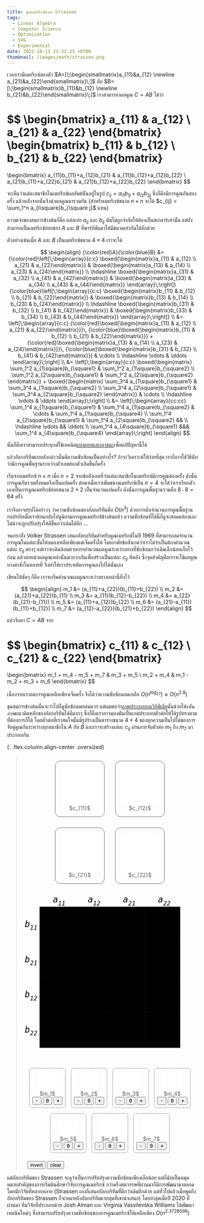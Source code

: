 ```yaml
---
title: คูณเมทริกซ์แบบ Strassen
tags:
  - Linear Algebra
  - Computer Science
  - Optimization
  - SVG
  - Experimental
date: 2022-10-13 23:32:23 +0700
thumbnail: /images/math/strassen.png
---
```


เวลาเรามีเมทริกซ์สองตัว $A=[\;\begin{smallmatrix}a_{11}&a_{12} \newline a_{21}&a_{22}\end{smallmatrix}\;]$ กับ $B=[\;\begin{smallmatrix}b_{11}&b_{12} \newline b_{21}&b_{22}\end{smallmatrix}\;]$ เราสามารหาผลคูณ $C=AB$ ได้ว่า

$$
\begin{bmatrix} a_{11} & a_{12} \\ a_{21} & a_{22} \end{bmatrix}
\begin{bmatrix} b_{11} & b_{12} \\ b_{21} & b_{22} \end{bmatrix}
=
\begin{bmatrix}
a_{11}b_{11}+a_{12}b_{21} & a_{11}b_{12}+a_{12}b_{22} \\
a_{21}b_{11}+a_{22}b_{21} & a_{21}b_{12}+a_{22}b_{22}
\end{bmatrix}
$$

จะเห็นว่าแต่ละสมาชิกในเมทริกซ์ผลลัพธ์นั้นอยู่ในรูป $c_{ij} = a_{i1}b_{1j}+a_{i2}b_{2j}$ ซึ่งก็คือมีการคูณกันสองครั้ง แล้วหลังจากนั้นจึงนำผลคูณมารวมกัน (สำหรับเมทริกซ์ขนาด $n{\times}n$ จะได้ $c_{ij} = \sum_1^n a_{i\square}b_{\square j}$ แทน)

ความเจ๋งของสมการข้างต้นก็คือ แต่ละค่า $a_{ij}$ และ $b_{ij}$ มันไม่ถูกจำกัดให้ต้องเป็นสเกลาร์เท่านั้น แต่ยังสามารถเป็นเมทริกซ์ย่อยของ $A$ และ $B$ ที่พาร์ทิชันมาให้มีขนาดเท่ากันได้อีกด้วย

ตัวอย่างเช่นเมื่อ $A$ และ $B$ เป็นเมทริกซ์ขนาด $4{\times}4$ เราจะได้

$$
\begin{align}
{\color{red}A}{\color{blue}B}
&=
{\color{red}\left[\;\begin{array}{c:c}
\boxed{\begin{matrix}a_{11} & a_{12} \\ a_{21} & a_{22}\end{matrix}}
&
\boxed{\begin{matrix}a_{13} & a_{14} \\ a_{23} & a_{24}\end{matrix}}
\\ \hdashline
\boxed{\begin{matrix}a_{31} & a_{32} \\ a_{41} & a_{42}\end{matrix}}
&
\boxed{\begin{matrix}a_{33} & a_{34} \\ a_{43} & a_{44}\end{matrix}}
\end{array}\;\right]}
{\color{blue}\left[\;\begin{array}{c:c}
\boxed{\begin{matrix}b_{11} & b_{12} \\ b_{21} & b_{22}\end{matrix}}
&
\boxed{\begin{matrix}b_{13} & b_{14} \\ b_{23} & b_{24}\end{matrix}}
\\ \hdashline
\boxed{\begin{matrix}b_{31} & b_{32} \\ b_{41} & b_{42}\end{matrix}}
&
\boxed{\begin{matrix}b_{33} & b_{34} \\ b_{43} & b_{44}\end{matrix}}
\end{array}\;\right]} \\
&=
\left[\;\begin{array}{c:c}
{\color{red}\boxed{\begin{matrix}a_{11} & a_{12} \\ a_{21} & a_{22}\end{matrix}}}\,
{\color{blue}\boxed{\begin{matrix}b_{11} & b_{12} \\ b_{21} & b_{22}\end{matrix}}}
+
{\color{red}\boxed{\begin{matrix}a_{13} & a_{14} \\ a_{23} & a_{24}\end{matrix}}}\,
{\color{blue}\boxed{\begin{matrix}b_{31} & b_{32} \\ b_{41} & b_{42}\end{matrix}}}
& \cdots \\ \hdashline
\vdots & \ddots
\end{array}\;\right] \\
&=
\left[\;\begin{array}{c:c}
\boxed{\begin{matrix}
\sum_1^2 a_{1\square}b_{\square1} & \sum_1^2 a_{1\square}b_{\square2} \\
\sum_1^2 a_{2\square}b_{\square1} & \sum_1^2 a_{2\square}b_{\square2}
\end{matrix}}
+
\boxed{\begin{matrix}
\sum_3^4 a_{1\square}b_{\square1} & \sum_3^4 a_{1\square}b_{\square2} \\
\sum_3^4 a_{2\square}b_{\square1} & \sum_3^4 a_{2\square}b_{\square2}
\end{matrix}}
& \cdots \\ \hdashline
\vdots & \ddots
\end{array}\;\right] \\
&=
\left[\;\begin{array}{cc:cc}
\sum_1^4 a_{1\square}b_{\square1} & \sum_1^4 a_{1\square}b_{\square2} & \cdots & \sum_1^4 a_{1\square}b_{\square4} \\
\sum_1^4 a_{2\square}b_{\square1} & \sum_1^4 a_{2\square}b_{\square2} && \\
\hdashline
\vdots && \ddots \\
\sum_1^4 a_{4\square}b_{\square1} &&& \sum_1^4 a_{4\square}b_{\square4}
\end{array}\;\right]
\end{align}
$$

นั่นก็คือเราสามารถประยุกต์ใช้เทคนิค[แบ่งแยกและเอาชนะ][divide and conquer]เพื่อแก้ปัญหานี้ได้

แล้วอัลกอริทึมแบบดังกล่าวนั้นมีความซับซ้อนเป็นอย่างไร? ถ้าจะวิเคราะห์ให้ง่ายที่สุด เราก็อาจใช้วิธีนับว่ามีการคูณพื้นฐานระหว่างตัวเลขสองตัวเกิดขึ้นกี่ครั้ง

เริ่มจากเมทริกซ์ $n{\times}n$ เมื่อ $n=2$ จากข้อสังเกตที่ว่าแต่ละสมาชิกในเมทริกซ์มีการคูณสองครั้ง ดังนั้นการคูณกันรวมทั้งหมดจึงเป็นแปดครั้ง ต่อมาเมื่อเราเพิ่มขนาดเมทริกซ์เป็น $n=4$ จะได้ว่าเราเรียกตัวเองเป็นการคูณเมทริกซ์ย่อยขนาด $2{\times}2$ เป็นจำนวนแปดครั้ง ดังนั้นการคูณพื้นฐานรวมคือ $8\cdot8=64$ ครั้ง

เราจึงอาจสรุปได้คร่าวๆ ว่าความซับซ้อนของอัลกอริทึมคือ $O(n^3)$ ด้วยการนับจำนวนการคูณพื้นฐาน กอปรกับเมื่อเราย้อนกลับไปดูนิยามการคูณเมทริกซ์ข้างต้นแล้ว ความซับซ้อนที่ได้นี้ก็ดูจะสอดคล้องและไม่น่าจะถูกปรับปรุงให้ดีขึ้นกว่าเดิมได้อีก ...

จนกระทั่ง Volker Strassen เสนออัลกอริทึมสำหรับคูณเมทริกซ์ในปี 1969 ที่สามารถลดจำนวนการคูณในแต่ละชั้นให้ลดลงเหลือเพียงแค่เจ็ดครั้งได้ โดยอาศัยข้อสังเกตว่าเราไม่จำเป็นต้องคำนวณแต่ละ $c_{ij}$ ตรงๆ แต่เราจะเดินอ้อมด้วยการคำนวณผลคูณระหว่างทางที่ซับซ้อนกว่าเดิมเล็กน้อยเก็บไว้ก่อน แล้วค่อยนำผลคูณเหล่านั้นมาบวกกันเพื่อสร้างเป็นแต่ละ $c_{ij}$ ทีหลัง ซึ่งจุดสำคัญคือเราจะใช้ผลคูณบางค่าซ้ำในหลายที่ จึงทำให้เราประหยัดการคูณลงไปได้นั่นเอง

เขียนให้ชัดๆ ก็คือ เราจะเริ่มคำนวณผลคูณระหว่างทางเหล่านี้ทิ้งไว้

$$
\begin{align}
m_1 &= (a_{11}+a_{22})(b_{11}+b_{22}) \\
m_2 &= (a_{21}+a_{22})b_{11} \\
m_3 &= a_{11}(b_{12}-b_{22}) \\
m_4 &= a_{22}(b_{21}-b_{11}) \\
m_5 &= (a_{11}+a_{12})b_{22} \\
m_6 &= (a_{21}-a_{11})(b_{11}+b_{12}) \\
m_7 &= (a_{12}-a_{22})(b_{21}+b_{22})
\end{align}
$$

แล้วจึงหา $C=AB$ จาก

$$
\begin{bmatrix} c_{11} & c_{12} \\ c_{21} & c_{22} \end{bmatrix}
=
\begin{bmatrix}
m_1 + m_4 - m_5 + m_7 &
m_3 + m_5 \\
m_2 + m_4 &
m_1 - m_2 + m_3 + m_6
\end{bmatrix}
$$

เนื่องจากเราลดการคูณเหลือเพียงเจ็ดครั้ง จึงได้ว่าความซับซ้อนลดเหลือ $O(n^{\log_27}) \approx O(n^{2.8})$

ชุดสมการข้างต้นนั้นจะว่าไปก็ดูซับซ้อนพอสมควร แต่ผมพบว่า[ภาพประกอบบนวิกิพีเดีย][wiki image strassen]นั้นช่วยให้*เห็นภาพ*แนวคิดหลักของอัลกอริทึมได้ดีมากๆ ซึ่งก็คือเราอาจมองมันเป็นเกมประกอบตัวต่อให้ได้รูปทรงตามที่ต้องการก็ได้ โดยตัวต่อที่เราสนใจนั้นมีรูปร่างเป็นตารางขนาด $4{\times}4$ ของทุกความเป็นไปได้ของการจับคู่คูณกันระหว่างทุกสมาชิกใน $A$ กับ $B$ และเราจะสร้างแต่ละ $c_{ij}$ ผ่านการจับตัวต่อ $m_1$ ถึง $m_7$ มาประกอบกัน

{: .flex.column.align-center .oversized}
> <div class="horizontal">
>   <div id="c11" class="vertical product">
>     <svg width="101" height="101" viewbox="-50.5 -50.5 101 101">
>       <rect x="-50" y="-50" width="100" height="100" fill="#fff" />
>       <g class="cells" />
>       <g class="lines" stroke="black" />
>     </svg>
>     <div>$c_{11}$</div>
>   </div>
>   <div id="c12" class="vertical product">
>     <svg width="101" height="101" viewbox="-50.5 -50.5 101 101">
>       <rect x="-50" y="-50" width="100" height="100" fill="#fff" />
>       <g class="cells" />
>       <g class="lines" stroke="black" />
>     </svg>
>     <div>$c_{12}$</div>
>   </div>
>   <div id="c21" class="vertical product">
>     <svg width="101" height="101" viewbox="-50.5 -50.5 101 101">
>       <rect x="-50" y="-50" width="100" height="100" fill="#fff" />
>       <g class="cells" />
>       <g class="lines" stroke="black" />
>     </svg>
>     <div>$c_{21}$</div>
>   </div>
>   <div id="c22" class="vertical product">
>     <svg width="101" height="101" viewbox="-50.5 -50.5 101 101">
>       <rect x="-50" y="-50" width="100" height="100" fill="#fff" />
>       <g class="cells" />
>       <g class="lines" stroke="black" />
>     </svg>
>     <div>$c_{22}$</div>
>   </div>
> </div>
>
> <div id="game">
>   <svg width="100%" viewbox="-250.5 -250.5 501 501">
>     <g>
>       <rect id="cell11" x="-200" y="-200" width="100" height="100" />
>       <rect id="cell12" x="-100" y="-200" width="100" height="100" />
>       <rect id="cell13" x="0"    y="-200" width="100" height="100" />
>       <rect id="cell14" x="+100" y="-200" width="100" height="100" />
>       <rect id="cell21" x="-200" y="-100" width="100" height="100" />
>       <rect id="cell22" x="-100" y="-100" width="100" height="100" />
>       <rect id="cell23" x="0"    y="-100" width="100" height="100" />
>       <rect id="cell24" x="+100" y="-100" width="100" height="100" />
>       <rect id="cell31" x="-200" y="0"    width="100" height="100" />
>       <rect id="cell32" x="-100" y="0"    width="100" height="100" />
>       <rect id="cell33" x="0"    y="0"    width="100" height="100" />
>       <rect id="cell34" x="+100" y="0"    width="100" height="100" />
>       <rect id="cell41" x="-200" y="+100" width="100" height="100" />
>       <rect id="cell42" x="-100" y="+100" width="100" height="100" />
>       <rect id="cell43" x="0"    y="+100" width="100" height="100" />
>       <rect id="cell44" x="+100" y="+100" width="100" height="100" />
>     </g>
>     <g font-family="monospace" dominant-baseline="middle" text-anchor="middle">
>       <g font-size="2.25em">
>         <text id="text11" x="-150" y="-150" />
>         <text id="text12" x="-50"  y="-150" />
>         <text id="text13" x="+50"  y="-150" />
>         <text id="text14" x="+150" y="-150" />
>         <text id="text21" x="-150" y="-50"  />
>         <text id="text22" x="-50"  y="-50"  />
>         <text id="text23" x="+50"  y="-50"  />
>         <text id="text24" x="+150" y="-50"  />
>         <text id="text31" x="-150" y="+50"  />
>         <text id="text32" x="-50"  y="+50"  />
>         <text id="text33" x="+50"  y="+50"  />
>         <text id="text34" x="+150" y="+50"  />
>         <text id="text41" x="-150" y="+150" />
>         <text id="text42" x="-50"  y="+150" />
>         <text id="text43" x="+50"  y="+150" />
>         <text id="text44" x="+150" y="+150" />
>       </g>
>       <g font-style="italic">
>         <text x="-145" y="-220"><tspan font-size="1.75em">a</tspan><tspan font-size="1.25em" dy="+10">11</tspan></text>
>         <text x="-45"  y="-220"><tspan font-size="1.75em">a</tspan><tspan font-size="1.25em" dy="+10">12</tspan></text>
>         <text x="+55"  y="-220"><tspan font-size="1.75em">a</tspan><tspan font-size="1.25em" dy="+10">21</tspan></text>
>         <text x="+155" y="-220"><tspan font-size="1.75em">a</tspan><tspan font-size="1.25em" dy="+10">22</tspan></text>
>         <text x="-225" y="-150"><tspan font-size="1.75em">b</tspan><tspan font-size="1.25em" dy="+10">11</tspan></text>
>         <text x="-225" y="-50" ><tspan font-size="1.75em">b</tspan><tspan font-size="1.25em" dy="+10">21</tspan></text>
>         <text x="-225" y="+50" ><tspan font-size="1.75em">b</tspan><tspan font-size="1.25em" dy="+10">12</tspan></text>
>         <text x="-225" y="+150"><tspan font-size="1.75em">b</tspan><tspan font-size="1.25em" dy="+10">22</tspan></text>
>       </g>
>     </g>
>     <g stroke="black">
>       <line x1="-200" y1="-200" x2="-200" y2="+200" />
>       <line x1="-100" y1="-200" x2="-100" y2="+200" />
>       <line x1="0"    y1="-200" x2="0"    y2="+200" />
>       <line x1="+100" y1="-200" x2="+100" y2="+200" />
>       <line x1="+200" y1="-200" x2="+200" y2="+200" />
>       <line x1="-200" y1="-200" x2="+200" y2="-200" />
>       <line x1="-200" y1="-100" x2="+200" y2="-100" />
>       <line x1="-200" y1="0"    x2="+200" y2="0"    />
>       <line x1="-200" y1="+100" x2="+200" y2="+100" />
>       <line x1="-200" y1="+200" x2="+200" y2="+200" />
>     </g>
>   </svg>
> </div>
>
> <div class="horizontal">
>   <div id="m1" class="vertical piece">
>     <svg onclick="cycle(1)" width="51" height="51" viewbox="-25.5 -25.5 51 51">
>       <rect x="-24" y="-24" width="48" height="48" fill="#fff" />
>       <g class="cells" />
>       <g class="lines" stroke="black" />
>     </svg>
>     <div>$m_1$</div>
>     <div class="control">
>       <button class="sub" onclick="sub(1)">-</button>
>       <button class="zero" onclick="zero(1)">0</button>
>       <button class="add" onclick="add(1)">+</button>
>     </div>
>   </div>
>   <div id="m2" class="vertical piece">
>     <svg onclick="cycle(2)" width="51" height="51" viewbox="-25.5 -25.5 51 51">
>       <rect x="-24" y="-24" width="48" height="48" fill="#fff" />
>       <g class="cells" />
>       <g class="lines" stroke="black" />
>     </svg>
>     <div>$m_2$</div>
>     <div class="control">
>       <button class="sub" onclick="sub(2)">-</button>
>       <button class="zero" onclick="zero(2)">0</button>
>       <button class="add" onclick="add(2)">+</button>
>     </div>
>   </div>
>   <div id="m3" class="vertical piece">
>     <svg onclick="cycle(3)" width="51" height="51" viewbox="-25.5 -25.5 51 51">
>       <rect x="-24" y="-24" width="48" height="48" fill="#fff" />
>       <g class="cells" />
>       <g class="lines" stroke="black" />
>     </svg>
>     <div>$m_3$</div>
>     <div class="control">
>       <button class="sub" onclick="sub(3)">-</button>
>       <button class="zero" onclick="zero(3)">0</button>
>       <button class="add" onclick="add(3)">+</button>
>     </div>
>   </div>
>   <div id="m4" class="vertical piece">
>     <svg onclick="cycle(4)" width="51" height="51" viewbox="-25.5 -25.5 51 51">
>       <rect x="-24" y="-24" width="48" height="48" fill="#fff" />
>       <g class="cells" />
>       <g class="lines" stroke="black" />
>     </svg>
>     <div>$m_4$</div>
>     <div class="control">
>       <button class="sub" onclick="sub(4)">-</button>
>       <button class="zero" onclick="zero(4)">0</button>
>       <button class="add" onclick="add(4)">+</button>
>     </div>
>   </div>
>   <div id="m5" class="vertical piece">
>     <svg onclick="cycle(5)" width="51" height="51" viewbox="-25.5 -25.5 51 51">
>       <rect x="-24" y="-24" width="48" height="48" fill="#fff" />
>       <g class="cells" />
>       <g class="lines" stroke="black" />
>     </svg>
>     <div>$m_5$</div>
>     <div class="control">
>       <button class="sub" onclick="sub(5)">-</button>
>       <button class="zero" onclick="zero(5)">0</button>
>       <button class="add" onclick="add(5)">+</button>
>     </div>
>   </div>
>   <div id="m6" class="vertical piece">
>     <svg onclick="cycle(6)" width="51" height="51" viewbox="-25.5 -25.5 51 51">
>       <rect x="-24" y="-24" width="48" height="48" fill="#fff" />
>       <g class="cells" />
>       <g class="lines" stroke="black" />
>     </svg>
>     <div>$m_6$</div>
>     <div class="control">
>       <button class="sub" onclick="sub(6)">-</button>
>       <button class="zero" onclick="zero(6)">0</button>
>       <button class="add" onclick="add(6)">+</button>
>     </div>
>   </div>
>   <div id="m7" class="vertical piece">
>     <svg onclick="cycle(7)" width="51" height="51" viewbox="-25.5 -25.5 51 51">
>       <rect x="-24" y="-24" width="48" height="48" fill="#fff" />
>       <g class="cells" />
>       <g class="lines" stroke="black" />
>     </svg>
>     <div>$m_7$</div>
>     <div class="control">
>       <button class="sub" onclick="sub(7)">-</button>
>       <button class="zero" onclick="zero(7)">0</button>
>       <button class="add" onclick="add(7)">+</button>
>     </div>
>   </div>
> </div>
>
> <div id="meta-control">
>   <button onclick="invert()">invert</button>
>   <button onclick="reset()">clear</button>
> </div>
>
> <style>
> .horizontal {
>   display: flex;
>   flex-wrap: wrap;
>   justify-content: center;
> }
>
> .vertical {
>   display: flex;
>   flex-direction: column;
>   align-items: center;
> }
>
> .product {
>   margin:  1em;
>   padding: 1em;
>   border: solid 1px;
>   border-radius: 1em;
> }
>
> .product rect.same {
>   fill: #0c0;
> }
>
> .piece {
>   margin:  0.5em;
>   padding: 0.5em;
>   border: dashed 1px;
>   border-radius: 0.5em;
> }
> .piece.sub {
>   background-color: #f99;
> }
> .piece.zero {
>   background-color: #ddd;
> }
> .piece.add {
>   background-color: #9f9;
> }
>
> .piece .control button {
>   font-family: monospace;
> }
>
> .piece.sub rect.same {
>   fill: #c00;
> }
> .piece.sub rect.diff {
>   fill: #0c0;
> }
> .piece.zero rect.same {
>   fill: #aaa;
> }
> .piece.zero rect.diff {
>   fill: #000;
> }
> .piece.add rect.same {
>   fill: #0c0;
> }
> .piece.add rect.diff {
>   fill: #c00;
> }
>
> #game {
>   width: 100%;
>   max-width: 501px;
> }
>
> #game rect.under {
>   fill: #c00;
> }
> #game rect.zero {
>   fill: #fff;
> }
> #game rect.one {
>   fill: #0c0;
> }
> #game rect.over {
>   fill: #00c;
> }
>
> #game text.under,
> #game text.over,
> #game text.zero {
>   fill: #fff;
> }
>
> #game text.one {
>   fill: #000;
> }
>
> #meta-control {
>   margin: 1em;
> }
> </style>
>
> <script defer>
> let states = [0,0,0,0,0,0,0];
>
> const targets = [
>   [[true, 0, 0], [true, 1, 1]],
>   [[true, 2, 0], [true, 3, 1]],
>   [[true, 0, 2], [true, 1, 3]],
>   [[true, 2, 2], [true, 3, 3]],
> ];
> const pieces = [
>   [[true, 0, 0], [true, 0, 3], [true, 3, 0], [true, 3, 3]],
>   [[true, 0, 2], [true, 0, 3]],
>   [[true, 2, 0], [false, 3, 0]],
>   [[false, 0, 3], [true, 1, 3]],
>   [[true, 3, 0], [true, 3, 1]],
>   [[false, 0, 0], [false, 2, 0], [true, 0, 2], [true, 2, 2]],
>   [[true, 1, 1], [true, 3, 1], [false, 1, 3], [false, 3, 3]],
> ];
>
> const attach_class = (id, class_name) => {
>   const mi = document.getElementById(id);
>   for (const name of ['sub', 'add', 'zero', 'one', 'under', 'over']) {
>     mi.classList.remove(name);
>   }
>   mi.classList.add(class_name);
> };
>
> const attach_disabled = (id, which) => {
>   const mi = document.getElementById(id);
>   for (const element of mi.getElementsByTagName('button')) {
>     element.removeAttribute('disabled');
>   }
>   mi.getElementsByClassName(which)[0].setAttribute('disabled', '');
> };
>
> const sub = (i) => {
>   attach_disabled(`m${i}`, 'sub');
>   attach_class(`m${i}`, 'sub');
>   update(i, -1);
> };
>
> const zero = (i) => {
>   attach_disabled(`m${i}`, 'zero');
>   attach_class(`m${i}`, 'zero');
>   update(i, 0);
> };
>
> const add = (i) => {
>   attach_disabled(`m${i}`, 'add');
>   attach_class(`m${i}`, 'add');
>   update(i, +1);
> };
>
> const cycle = (i) => {
>   [zero, add, sub][1 + states[i-1]](i);
> };
>
> const make_lines = function*(size) {
>   for (const axis of ['xy','yx']) {
>     for (let i=0; i<5; i++) {
>       const line = document.createElementNS('http://www.w3.org/2000/svg', 'line');
>       line.setAttribute(`${axis[0]}1`, -2*size);
>       line.setAttribute(`${axis[0]}2`, +2*size);
>       line.setAttribute(`${axis[1]}1`, (i-2)*size);
>       line.setAttribute(`${axis[1]}2`, (i-2)*size);
>       yield line;
>     }
>   }
> };
>
> const make_rect = (size, r, c, class_name) => {
>   const rect = document.createElementNS('http://www.w3.org/2000/svg', 'rect');
>   rect.classList.add(class_name);
>   rect.setAttribute('x', size*(c-2));
>   rect.setAttribute('y', size*(r-2));
>   rect.setAttribute('width', size);
>   rect.setAttribute('height', size);
>   return rect;
> };
>
> const populate = (id, spec) => {
>   const size = id.startsWith('m') ? 12 : 25;
>   const lines = document.getElementById(id).getElementsByClassName('lines')[0];
>   for (const line of make_lines(size)) {
>     lines.append(line);
>   }
>   const cells = document.getElementById(id).getElementsByClassName('cells')[0];
>   for (const [same, r, c] of spec) {
>     cells.append(make_rect(size, r, c, same ? 'same' : 'diff'));
>   }
> };
>
> const decide_class = (cell) => {
>   if (cell === 0)
>     return 'zero';
>   if (cell === 1)
>     return 'one';
>   if (cell > 1)
>     return 'over';
>   return 'under';
> };
>
> const update = (i, value) => {
>   states[i-1] = value;
>   let game = [...Array(4)].map(_ => Array(4).fill(0));
>   for (let k=0; k<7; k++) {
>     for (const [same, r, c] of pieces[k]) {
>       game[r][c] += (same ? +1 : -1) * states[k];
>     }
>   }
>   for (let r=0; r<4; r++) {
>     for (let c=0; c<4; c++) {
>       const class_name = decide_class(game[r][c]);
>       attach_class(`cell${r+1}${c+1}`, class_name);
>       attach_class(`text${r+1}${c+1}`, class_name);
>       const text = document.getElementById(`text${r+1}${c+1}`);
>       text.innerHTML = `${game[r][c] > 0 ? '+' : ''}${game[r][c]}`;
>     }
>   }
> };
>
> const reset = () => {
>   for (let i=0; i<7; i++) {
>     zero(i+1);
>   }
> };
>
> const invert = () => {
>   for (let i=0; i<7; i++) {
>     if (states[i] === 1) {
>       sub(i+1);
>     } else if (states[i] === -1) {
>       add(i+1);
>     }
>   }
> };
>
> const init = () => {
>   for (let i=0; i<2; i++) {
>     for (let j=0; j<2; j++) {
>       populate(`c${i+1}${j+1}`, targets[2*i+j]);
>     }
>   }
>   for (let i=0; i<7; i++) {
>     populate(`m${i+1}`, pieces[i]);
>   }
>   reset();
> };
>
> init();
> </script>

แม้อัลกอริทึมของ Strassen จะดูว่าเป็นการปรับปรุงความซับซ้อนเพียงเล็กน้อย แต่ก็นับเป็นหมุดหมายสำคัญของการเริ่มต้นศึกษาวิจัยการคูณเมทริกซ์ กว่าครึ่งศตวรรษที่ผ่านมาก็มีการพัฒนามาตลอดโดยนักวิจัยที่หลากหลาย (Strassen เองก็เสนออัลกอริทึมที่ดีกว่าเดิมอีกด้วย แต่ทั่วไปแล้วเมื่อพูดถึงอัลกอริทึมของ Strassen ก็จะหมายถึงอัลกอริทึมแรกสุดที่เขานำเสนอ) โดยล่าสุดเมื่อปี 2020 ที่ผ่านมา ทีมวิจัยที่ประกอบด้วย Josh Alman และ Virginia Vassilevska Williams ได้พัฒนาเทคนิคใหม่ๆ ซึ่งสามารถปรับปรุงความซับซ้อนของการคูณเมทริกซ์ให้เหลือเพียง $O(n^{2.3728596})$



[divide and conquer]: //en.wikipedia.org/wiki/Divide-and-conquer_algorithm
[wiki image strassen]: //en.wikipedia.org/wiki/File:Strassen_algorithm.svg
